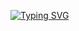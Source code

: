 [![Typing SVG](https://readme-typing-svg.demolab.com/?lines=Helli+My+Name+Is+Can+Pedia;I'am+a+Human)](https://git.io/typing-svg)
